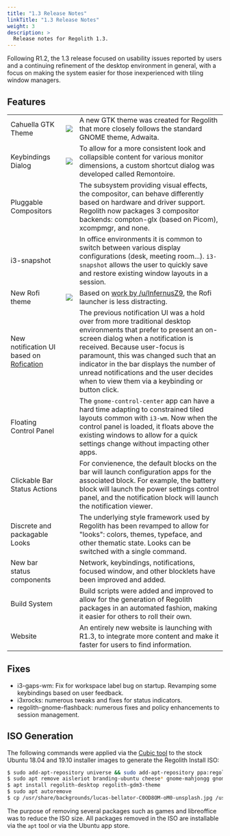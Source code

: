 ```yaml
---
title: "1.3 Release Notes"
linkTitle: "1.3 Release Notes"
weight: 3
description: >
  Release notes for Regolith 1.3.
---
```


Following R1.2, the 1.3 release focused on usability issues reported by users and a continuing refinement of the desktop environment in general, with a focus on making the system easier for those inexperienced with tiling window managers.

## Features

<table class="table">
    <tbody>
        <tr>
            <td>Cahuella GTK Theme</td>
            <td><img src="../regolith-screenshot-widgets.png"></img></td>
            <td>A new GTK theme was created for Regolith that more closely follows the standard GNOME theme, Adwaita.</td>
        </tr>
        <tr>
            <td>Keybindings Dialog</td>
            <td><img src="../regolith-screenshot-remontoire.png"></img></td>
            <td>To allow for a more consistent look and collapsible content for various monitor dimensions, a custom shortcut dialog was developed called Remontoire.</td>
        </tr>
        <tr>
            <td>Pluggable Compositors</td>
            <td></td>
            <td>The subsystem providing visual effects, the compositor, can behave differently based on hardware and driver support. Regolith now packages 3 compositor backends: compton-glx (based on Picom), xcompmgr, and none.</td>
        </tr>
        <tr>
            <td>i3-snapshot</td>
            <td></td>
            <td>In office environments it is common to switch between various display configurations (desk, meeting room...).  <code>i3-snapshot</code> allows the user to quickly save and restore existing window layouts in a session.</td>
        </tr>
        <tr>
            <td>New Rofi theme</td>
            <td><img src="../regolith-screenshot-rofi.png"></img></td>
            <td>Based on <a href="https://www.reddit.com/r/unixporn/comments/ehdj6b/i3gaps_nordic_beauty/">work by /u/InfernusZ9</a>, the Rofi launcher is less distracting.</td>
        </tr>
        <tr>
            <td>New notification UI based on <a href="https://github.com/DaveDavenport/Rofication">Rofication<a/></td>
            <td></td>
            <td>The previous notification UI was a hold over from more traditional desktop environments that prefer to present an on-screen dialog when a notification is received. Because user-focus is paramount, this was changed such that an indicator in the bar displays the number of unread notifications and the user decides when to view them via a keybinding or button click.</td>
        </tr>
        <tr>
            <td>Floating Control Panel</td>
            <td></td>
            <td>The <code>gnome-control-center</code> app can have a hard time adapting to constrained tiled layouts common with <code>i3-wm</code>. Now when the control panel is loaded, it floats above the existing windows to allow for a quick settings change without impacting other apps.</td>
        </tr>
        <tr>
            <td>Clickable Bar Status Actions</td>
            <td></td>
            <td>For convienence, the default blocks on the bar will launch configuration apps for the associated block.  For example, the battery block will launch the power settings control panel, and the notification block will launch the notification viewer.</td>
        </tr>
        <tr>
            <td>Discrete and packagable Looks</td>
            <td></td>
            <td>The underlying style framework used by Regolith has been revamped to allow for "looks": colors, themes, typeface, and other thematic state.  Looks can be switched with a single command.</td>
        </tr>
        <tr>
            <td>New bar status components</td>
            <td></td>
            <td>Network, keybindings, notifications, focused window, and other blocklets have been improved and added.</td>
        </tr>
        <tr>
            <td>Build System</td>
            <td></td>
            <td>Build scripts were added and improved to allow for the generation of Regolith packages in an automated fashion, making it easier for others to roll their own.</td>
        </tr>
        <tr>
            <td>Website</td>
            <td></td>
            <td>An entirely new website is launching with R1.3, to integrate more content and make it faster for users to find information.</td>
        </tr>
    </tbody>
</table>

## Fixes

* i3-gaps-wm: Fix for workspace label bug on startup. Revamping some keybindings based on user feedback.
* i3xrocks: numerous tweaks and fixes for status indicators.
* regolith-gnome-flashback: numerous fixes and policy enhancements to session management.

## ISO Generation

The following commands were applied via the [Cubic tool](https://launchpad.net/cubic) to the stock Ubuntu 18.04 and 19.10 installer images to generate the Regolith Install ISO:
```bash
$ sudo add-apt-repository universe && sudo add-apt-repository ppa:regolith-linux/release
$ sudo apt remove aisleriot branding-ubuntu cheese* gnome-mahjongg gnome-sudoku gnome-mines gnome-todo* gnome-video-* libchees* libgnome-games* libreoffice* remmina* rhythmbox* shotwell* thunderbird* totem* ure ubuntu-session ubuntu-web-launchers
$ apt install regolith-desktop regolith-gdm3-theme
$ sudo apt autoremove
$ cp /usr/share/backgrounds/lucas-bellator-C0OD8OM-oM0-unsplash.jpg /usr/share/backgrounds/warty-final-ubuntu.png
```

The purpose of removing several packages such as games and libreoffice was to reduce the ISO size.  All packages removed in the ISO are installable via the `apt` tool or via the Ubuntu app store.